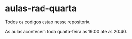 # aulas-rad-quarta

Todos os codigos estao nesse repositorio.

As aulas acontecem toda quarta-feira as 19:00 ate as 20:40.
